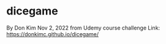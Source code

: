 # dicegame

By Don Kim Nov 2, 2022
from Udemy course challenge
Link: https://donkimc.github.io/dicegame/

